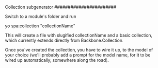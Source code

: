 Collection subgenerator
#######################

Switch to a module's folder and run

yo spa:collection "collectionName"

This will create a file with slugified collectionName and a basic collection, which currently extends directly from Backbone.Collection.

Once you've created the collection, you have to wire it up, to the model of your choice (we'll probably add a prompt for the model name, for it to be wired up automatically, somewhere along the road).